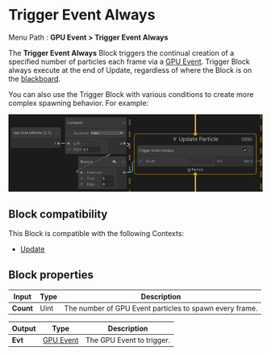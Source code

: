 # Trigger Event Always

Menu Path : **GPU Event > Trigger Event Always**

The **Trigger Event Always** Block triggers the continual creation of a specified number of particles each frame via a [GPU Event](Context-GPUEvent.md). Trigger Block always execute at the end of Update, regardless of where the Block is on the [blackboard](Blackboard.md).



You can also use the Trigger Block with various conditions to create more complex spawning behavior. For example:

![A Visual Effect Graph window which shows the Trigger Event Always Block executing under complex conditions. An Age Over Lifetime Operator returns the age of a particle relative to its lifetime, which uses a Compare Operator to compare if the value is less than 0.1. The connected Branch then outputs 5 when the Predicate is true or 0 when the Predicate is false, which connects to the Trigger Event Always Block inside the Update Particle Context.](Images/Block-TriggerEventAlwaysExample.png)

## Block compatibility

This Block is compatible with the following Contexts:

- [Update](Context-Update.md)

## Block properties

| **Input** | **Type** | **Description**                                         |
| --------- | -------- | ------------------------------------------------------- |
| **Count** | Uint     | The number of GPU Event particles to spawn every frame. |

| **Output** | **Type**                         | **Description**           |
| ---------- | -------------------------------- | ------------------------- |
| **Evt**    | [GPU Event](Context-GPUEvent.md) | The GPU Event to trigger. |
